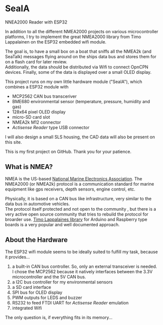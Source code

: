 # SeaIA
NNEA2000 Reader with ESP32

In addition to all the different NMEA2000 projects on various microcontroller platforms, I try to implement the great NMEA2000 library from Timo Lappalainen on the ESP32 embedded wifi module.

The goal is, to have a small box on a boat that sniffs all the NMEA2k (and SeaTalk) messages flying around on the ships data bus and stores them for on a flash card for later review.  
Additionally, the data should be distributed via Wifi to connect OpnCPN devices.
Finally, some of the data is displayed over a small OLED display.

This project runs on my own little hardware module ("SeaIA"), which combines a ESP32 module with
* MCP2562 CAN bus transceriver
* BME680 environmental sensor (temperature, pressure, humidity and gas)
* 128x64 pixel OLED display
* micro-SD card slot
* NMEA2k M12 connector
* _Actisense Reader_ type USB connector

I will also design a small SLS housing, the CAD data will also be present on this site.

This is my first project on GitHub. Thank you for your patience.

## What is NMEA?
NMEA is the US-based [National Marine Electronics Association](https://en.wikipedia.org/wiki/National_Marine_Electronics_Association).
The NMEA2000 (or NMEA2k) protocol is a communication standard for marine equipment like gps receivers, depth sensors, engine control, etc.

Physically, it is based on a CAN bus like infrastructure, very similar to the data bus in automotive vehicles.  
The protocol itself protected and not open to the community , but there is a very active open source community that tries to rebuild the protocol for broarder use. [Timo Lappalaines library](https://libraries.io/github/ttlappalainen/NMEA2000) for Arduino and Raspberry type boards is a very popular and well documented approach.

## About the Hardware

The ESP32 wifi module seems to be ideally suited to fulfill my task, because it provides...
1. a built-in CAN bus controller. So, only an external transceiver is needed. I chose the MCP2562 because it natively interfaces between the 3.3V microcontroller and the 5V CAN bus.
2. a I2C bus controller for my environmental sensors
3. a SD card interface
4. SPI bus for OLED display
5. PWM outputs for LEDS and buzzer
6. RS232 to feed FTDI UART for _Actisense Reader_ emulation
7. integrated Wifi

The only question is, if everything fits in its memory...
